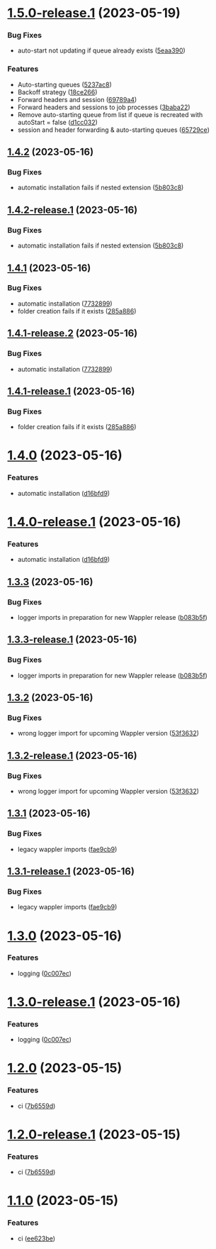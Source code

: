 # [1.5.0-release.1](https://github.com/tbvgl/wappler-bull-queues/compare/v1.4.2...v1.5.0-release.1) (2023-05-19)


### Bug Fixes

* auto-start not updating if queue already exists ([5eaa390](https://github.com/tbvgl/wappler-bull-queues/commit/5eaa390683508015ea8b199b3ec838f41c6c99c4))


### Features

*  Auto-starting queues ([5237ac8](https://github.com/tbvgl/wappler-bull-queues/commit/5237ac899151c00ea372df9a2adb101610d37410))
* Backoff strategy ([18ce266](https://github.com/tbvgl/wappler-bull-queues/commit/18ce266b7f40353a5934c82f879baadc693a0fbe))
* Forward headers and session ([69789a4](https://github.com/tbvgl/wappler-bull-queues/commit/69789a4c6e21d3b1778c7e6be463560761a74fd5))
* Forward headers and sessions to job processes ([3baba22](https://github.com/tbvgl/wappler-bull-queues/commit/3baba22bee68cffa17c1440bd05286482ab285fd))
* Remove auto-starting queue from list if queue is recreated with autoStart = false ([d1cc032](https://github.com/tbvgl/wappler-bull-queues/commit/d1cc032000ec6e9b3cedee30d772a58cfaed84c0))
* session and header forwarding & auto-starting queues ([65729ce](https://github.com/tbvgl/wappler-bull-queues/commit/65729ceaa7b4569fcee589207d5dfa86a56d4617))

## [1.4.2](https://github.com/tbvgl/wappler-bull-queues/compare/v1.4.1...v1.4.2) (2023-05-16)


### Bug Fixes

* automatic installation fails if nested extension ([5b803c8](https://github.com/tbvgl/wappler-bull-queues/commit/5b803c8e4882b63712f0bf16f28e63fac6b191b6))

## [1.4.2-release.1](https://github.com/tbvgl/wappler-bull-queues/compare/v1.4.1...v1.4.2-release.1) (2023-05-16)


### Bug Fixes

* automatic installation fails if nested extension ([5b803c8](https://github.com/tbvgl/wappler-bull-queues/commit/5b803c8e4882b63712f0bf16f28e63fac6b191b6))

## [1.4.1](https://github.com/tbvgl/wappler-bull-queues/compare/v1.4.0...v1.4.1) (2023-05-16)


### Bug Fixes

* automatic installation ([7732899](https://github.com/tbvgl/wappler-bull-queues/commit/7732899f1ed6a18520327b29f84351811c66e1d6))
* folder creation fails if it exists ([285a886](https://github.com/tbvgl/wappler-bull-queues/commit/285a88615882972cfdaf5dbadf99d676be61e552))

## [1.4.1-release.2](https://github.com/tbvgl/wappler-bull-queues/compare/v1.4.1-release.1...v1.4.1-release.2) (2023-05-16)


### Bug Fixes

* automatic installation ([7732899](https://github.com/tbvgl/wappler-bull-queues/commit/7732899f1ed6a18520327b29f84351811c66e1d6))

## [1.4.1-release.1](https://github.com/tbvgl/wappler-bull-queues/compare/v1.4.0...v1.4.1-release.1) (2023-05-16)


### Bug Fixes

* folder creation fails if it exists ([285a886](https://github.com/tbvgl/wappler-bull-queues/commit/285a88615882972cfdaf5dbadf99d676be61e552))

# [1.4.0](https://github.com/tbvgl/wappler-bull-queues/compare/v1.3.3...v1.4.0) (2023-05-16)


### Features

* automatic installation ([d16bfd9](https://github.com/tbvgl/wappler-bull-queues/commit/d16bfd95f856fb922935af8bc6df4e8edf4a8fa2))

# [1.4.0-release.1](https://github.com/tbvgl/wappler-bull-queues/compare/v1.3.3...v1.4.0-release.1) (2023-05-16)


### Features

* automatic installation ([d16bfd9](https://github.com/tbvgl/wappler-bull-queues/commit/d16bfd95f856fb922935af8bc6df4e8edf4a8fa2))

## [1.3.3](https://github.com/tbvgl/wappler-bull-queues/compare/v1.3.2...v1.3.3) (2023-05-16)


### Bug Fixes

* logger imports in preparation for new Wappler release ([b083b5f](https://github.com/tbvgl/wappler-bull-queues/commit/b083b5f7c82b2f56ed9646a3b911a188dfcb87c0))

## [1.3.3-release.1](https://github.com/tbvgl/wappler-bull-queues/compare/v1.3.2...v1.3.3-release.1) (2023-05-16)


### Bug Fixes

* logger imports in preparation for new Wappler release ([b083b5f](https://github.com/tbvgl/wappler-bull-queues/commit/b083b5f7c82b2f56ed9646a3b911a188dfcb87c0))

## [1.3.2](https://github.com/tbvgl/wappler-bull-queues/compare/v1.3.1...v1.3.2) (2023-05-16)


### Bug Fixes

* wrong logger import for upcoming Wappler version ([53f3632](https://github.com/tbvgl/wappler-bull-queues/commit/53f3632f41599e8a6712ae54bb2266db4d32f265))

## [1.3.2-release.1](https://github.com/tbvgl/wappler-bull-queues/compare/v1.3.1...v1.3.2-release.1) (2023-05-16)


### Bug Fixes

* wrong logger import for upcoming Wappler version ([53f3632](https://github.com/tbvgl/wappler-bull-queues/commit/53f3632f41599e8a6712ae54bb2266db4d32f265))

## [1.3.1](https://github.com/tbvgl/wappler-bull-queues/compare/v1.3.0...v1.3.1) (2023-05-16)


### Bug Fixes

* legacy wappler imports ([fae9cb9](https://github.com/tbvgl/wappler-bull-queues/commit/fae9cb9b8eb149556f55510efe21825315e3f240))

## [1.3.1-release.1](https://github.com/tbvgl/wappler-bull-queues/compare/v1.3.0...v1.3.1-release.1) (2023-05-16)


### Bug Fixes

* legacy wappler imports ([fae9cb9](https://github.com/tbvgl/wappler-bull-queues/commit/fae9cb9b8eb149556f55510efe21825315e3f240))

# [1.3.0](https://github.com/tbvgl/wappler-bull-queues/compare/v1.2.0...v1.3.0) (2023-05-16)


### Features

* logging ([0c007ec](https://github.com/tbvgl/wappler-bull-queues/commit/0c007ec94d0b403bc8115f562e7a8fc7dc0b184a))

# [1.3.0-release.1](https://github.com/tbvgl/wappler-bull-queues/compare/v1.2.0...v1.3.0-release.1) (2023-05-16)


### Features

* logging ([0c007ec](https://github.com/tbvgl/wappler-bull-queues/commit/0c007ec94d0b403bc8115f562e7a8fc7dc0b184a))

# [1.2.0](https://github.com/tbvgl/wappler-bull-queues/compare/v1.1.0...v1.2.0) (2023-05-15)


### Features

* ci ([7b6559d](https://github.com/tbvgl/wappler-bull-queues/commit/7b6559d0f02a43b62b130ac0eedf5be75bddd253))

# [1.2.0-release.1](https://github.com/tbvgl/wappler-bull-queues/compare/v1.1.0...v1.2.0-release.1) (2023-05-15)


### Features

* ci ([7b6559d](https://github.com/tbvgl/wappler-bull-queues/commit/7b6559d0f02a43b62b130ac0eedf5be75bddd253))

# [1.1.0](https://github.com/tbvgl/wappler-bull-queues/compare/v1.0.0...v1.1.0) (2023-05-15)


### Features

* ci ([ee623be](https://github.com/tbvgl/wappler-bull-queues/commit/ee623be946fb2a878f8217623380d021a2adcbd4))
